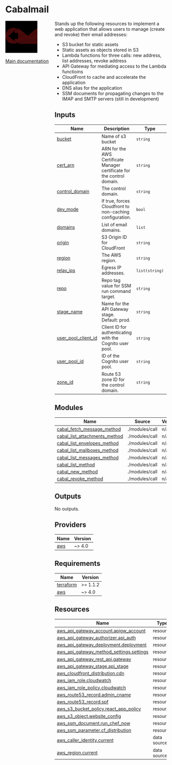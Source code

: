<!-- BEGIN_TF_DOCS -->
# Cabalmail
<div style="width: 10em; float:left; height: 100%; padding-right: 1em;"><img src="/docs/logo.png" width="100" />
<p><a href="/README.md">Main documentation</a></p>
</div><div style="padding-left: 11em;">

Stands up the following resources to implement a web application that allows users to manage (create and revoke) their email addresses:

- S3 bucket for static assets
- Static assets as objects stored in S3
- Lambda functions for three calls: new address, list addresses, revoke address
- API Gateway for mediating access to the Lambda functioins
- CloudFront to cache and accelerate the application
- DNS alias for the application
- SSM documents for propagating changes to the IMAP and SMTP servers (still in development)

## Inputs

| Name | Description | Type | Default | Required |
|------|-------------|------|---------|:--------:|
| <a name="input_bucket"></a> [bucket](#input\_bucket) | Name of s3 bucket | `string` | n/a | yes |
| <a name="input_cert_arn"></a> [cert\_arn](#input\_cert\_arn) | ARN for the AWS Certificate Manager certificate for the control domain. | `string` | n/a | yes |
| <a name="input_control_domain"></a> [control\_domain](#input\_control\_domain) | The control domain. | `string` | n/a | yes |
| <a name="input_dev_mode"></a> [dev\_mode](#input\_dev\_mode) | If true, forces Cloudfront to non-caching configuration. | `bool` | n/a | yes |
| <a name="input_domains"></a> [domains](#input\_domains) | List of email domains. | `list` | n/a | yes |
| <a name="input_origin"></a> [origin](#input\_origin) | S3 Origin ID for CloudFront | `string` | n/a | yes |
| <a name="input_region"></a> [region](#input\_region) | The AWS region. | `string` | n/a | yes |
| <a name="input_relay_ips"></a> [relay\_ips](#input\_relay\_ips) | Egress IP addresses. | `list(string)` | n/a | yes |
| <a name="input_repo"></a> [repo](#input\_repo) | Repo tag value for SSM run command target. | `string` | n/a | yes |
| <a name="input_stage_name"></a> [stage\_name](#input\_stage\_name) | Name for the API Gateway stage. Default: prod. | `string` | `"prod"` | no |
| <a name="input_user_pool_client_id"></a> [user\_pool\_client\_id](#input\_user\_pool\_client\_id) | Client ID for authenticating with the Cognito user pool. | `string` | n/a | yes |
| <a name="input_user_pool_id"></a> [user\_pool\_id](#input\_user\_pool\_id) | ID of the Cognito user pool. | `string` | n/a | yes |
| <a name="input_zone_id"></a> [zone\_id](#input\_zone\_id) | Route 53 zone ID for the control domain. | `string` | n/a | yes |
## Modules

| Name | Source | Version |
|------|--------|---------|
| <a name="module_cabal_fetch_message_method"></a> [cabal\_fetch\_message\_method](#module\_cabal\_fetch\_message\_method) | ./modules/call | n/a |
| <a name="module_cabal_list_attachments_method"></a> [cabal\_list\_attachments\_method](#module\_cabal\_list\_attachments\_method) | ./modules/call | n/a |
| <a name="module_cabal_list_envelopes_method"></a> [cabal\_list\_envelopes\_method](#module\_cabal\_list\_envelopes\_method) | ./modules/call | n/a |
| <a name="module_cabal_list_mailboxes_method"></a> [cabal\_list\_mailboxes\_method](#module\_cabal\_list\_mailboxes\_method) | ./modules/call | n/a |
| <a name="module_cabal_list_messages_method"></a> [cabal\_list\_messages\_method](#module\_cabal\_list\_messages\_method) | ./modules/call | n/a |
| <a name="module_cabal_list_method"></a> [cabal\_list\_method](#module\_cabal\_list\_method) | ./modules/call | n/a |
| <a name="module_cabal_new_method"></a> [cabal\_new\_method](#module\_cabal\_new\_method) | ./modules/call | n/a |
| <a name="module_cabal_revoke_method"></a> [cabal\_revoke\_method](#module\_cabal\_revoke\_method) | ./modules/call | n/a |
## Outputs

No outputs.
## Providers

| Name | Version |
|------|---------|
| <a name="provider_aws"></a> [aws](#provider\_aws) | ~> 4.0 |
## Requirements

| Name | Version |
|------|---------|
| <a name="requirement_terraform"></a> [terraform](#requirement\_terraform) | >= 1.1.2 |
| <a name="requirement_aws"></a> [aws](#requirement\_aws) | ~> 4.0 |
## Resources

| Name | Type |
|------|------|
| [aws_api_gateway_account.apigw_account](https://registry.terraform.io/providers/hashicorp/aws/latest/docs/resources/api_gateway_account) | resource |
| [aws_api_gateway_authorizer.api_auth](https://registry.terraform.io/providers/hashicorp/aws/latest/docs/resources/api_gateway_authorizer) | resource |
| [aws_api_gateway_deployment.deployment](https://registry.terraform.io/providers/hashicorp/aws/latest/docs/resources/api_gateway_deployment) | resource |
| [aws_api_gateway_method_settings.settings](https://registry.terraform.io/providers/hashicorp/aws/latest/docs/resources/api_gateway_method_settings) | resource |
| [aws_api_gateway_rest_api.gateway](https://registry.terraform.io/providers/hashicorp/aws/latest/docs/resources/api_gateway_rest_api) | resource |
| [aws_api_gateway_stage.api_stage](https://registry.terraform.io/providers/hashicorp/aws/latest/docs/resources/api_gateway_stage) | resource |
| [aws_cloudfront_distribution.cdn](https://registry.terraform.io/providers/hashicorp/aws/latest/docs/resources/cloudfront_distribution) | resource |
| [aws_iam_role.cloudwatch](https://registry.terraform.io/providers/hashicorp/aws/latest/docs/resources/iam_role) | resource |
| [aws_iam_role_policy.cloudwatch](https://registry.terraform.io/providers/hashicorp/aws/latest/docs/resources/iam_role_policy) | resource |
| [aws_route53_record.admin_cname](https://registry.terraform.io/providers/hashicorp/aws/latest/docs/resources/route53_record) | resource |
| [aws_route53_record.spf](https://registry.terraform.io/providers/hashicorp/aws/latest/docs/resources/route53_record) | resource |
| [aws_s3_bucket_policy.react_app_policy](https://registry.terraform.io/providers/hashicorp/aws/latest/docs/resources/s3_bucket_policy) | resource |
| [aws_s3_object.website_config](https://registry.terraform.io/providers/hashicorp/aws/latest/docs/resources/s3_object) | resource |
| [aws_ssm_document.run_chef_now](https://registry.terraform.io/providers/hashicorp/aws/latest/docs/resources/ssm_document) | resource |
| [aws_ssm_parameter.cf_distribution](https://registry.terraform.io/providers/hashicorp/aws/latest/docs/resources/ssm_parameter) | resource |
| [aws_caller_identity.current](https://registry.terraform.io/providers/hashicorp/aws/latest/docs/data-sources/caller_identity) | data source |
| [aws_region.current](https://registry.terraform.io/providers/hashicorp/aws/latest/docs/data-sources/region) | data source |

</div>
<!-- END_TF_DOCS -->